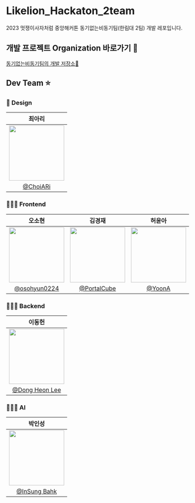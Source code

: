 # Likelion_Hackaton_2team
2023 멋쟁이사자처럼 중앙해커톤 동기없는비동기팀(한림대 2팀) 개발 레포입니다.

## 개발 프로젝트 Organization 바로가기 🙈
[동기없는비동기팀의 개발 저장소🧾]()

## Dev Team ⭐

### 🎨 Design 
|   최아리      |
|:---------------------------------------------------:|
| <img width="150px" src="https://avatars.githubusercontent.com/u/117716667?v=4" /> |
| [@ChoiARi](https://github.com/Akdbkahdkaka)   |

### 🧑🏻‍💻 Frontend 
|   오소현 |   김경재                                                                        |   허윤아                                                                          |
|:---------------------------------------------------------------------------------:|:---------------------------------------------------------------------------------:|:---------------------------------------------------------------------------------:|
| <img width="150px" src="https://avatars.githubusercontent.com/u/53892427?v=4" />| <img width="150px" src="https://avatars.githubusercontent.com/u/35104213?v=4" />| <img width="150px" src="https://avatars.githubusercontent.com/u/101046600?v=4" />|
|  [@osohyun0224](https://github.com/osohyun0224)    |  [@PortalCube](https://github.com/PortalCube)    | [@YoonA](https://github.com/yoona1110)   |

### 🧑🏻‍💻 Backend 
|   이동헌     |
|:---------------------------------------------------:|
| <img width="150px" src="https://avatars.githubusercontent.com/u/80760160?v=4" /> |
| [@Dong Heon Lee](https://github.com/Sirius506775)   |

### 🧑🏻‍💻 AI 
|   박인성    |
|:---------------------------------------------------:|
| <img width="150px" src="https://avatars.githubusercontent.com/u/17959335?v=4" /> |
| [@InSung Bahk](https://github.com/insung3511)   |
